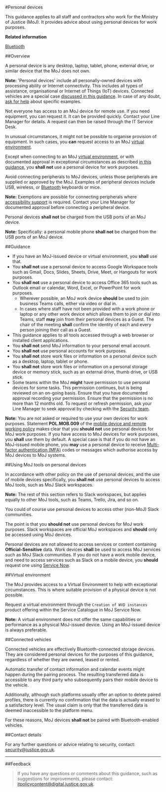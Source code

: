 #Personal devices

This guidance applies to all staff and contractors who work for the Ministry of Justice (MoJ). It provides advice about using personal devices for work purposes.

**Related information**  


[Bluetooth](https://security-guidance.service.justice.gov.uk/bluetooth/)

##Overview

A personal device is any desktop, laptop, tablet, phone, external drive, or similar device that the MoJ does not own.

**Note:** 'Personal devices' include all personally-owned devices with processing ability or Internet connectivity. This includes all types of assistance, organisational or Internet of Things (IoT) devices. Connected vehicles are a special case [discussed in this guidance](#connected-vehicles). In case of any doubt, [ask for help](#contact-details) about specific examples.

Not everyone has access to an MoJ device for remote use. If you need equipment, you can request it. It can be provided quickly. Contact your Line Manager for details. A request can then be raised through the IT Service Desk.

In unusual circumstances, it might not be possible to organise provision of equipment. In such cases, you **can** request access to an MoJ [virtual environment](#virtual-environment).

Except when connecting to an MoJ [virtual environment](#virtual-environment), or with documented approval in exceptional circumstances as described [in this guidance](#guidance), you **shall not** use a personal device for work purposes.

Avoid connecting peripherals to MoJ devices, unless those peripherals are supplied or approved by the MoJ. Examples of peripheral devices include USB, wireless, or [Bluetooth](https://security-guidance.service.justice.gov.uk/bluetooth/) keyboards or mice.

**Note:** Exemptions are possible for connecting peripherals where [accessibility support](https://security-guidance.service.justice.gov.uk/bluetooth/#accessibility) is required. Contact your Line Manager for documented approval before connecting a peripheral device.

Personal devices **shall not** be charged from the USB ports of an MoJ device.

**Note:** Specifically: a personal mobile phone **shall not** be charged from the USB ports of an MoJ device.

##Guidance

* If you have an MoJ-issued device or virtual environment, you **shall** use that.
* You **shall not** use a personal device to access Google Workspace tools such as Gmail, Docs, Slides, Sheets, Drive, Meet, or Hangouts for work purposes.
* You **shall not** use a personal device to access Office 365 tools such as Outlook email or calendar, Word, Excel, or PowerPoint for work purposes.
    * Wherever possible, an MoJ work device **should** be used to join business Teams calls, either via video or dial in.
    * In cases where staff have not been provided with a work phone or laptop or any other work device which allows them to join or dial into Teams, staff **may** join from their personal devices as a Guest. The chair of the meeting **shall** confirm the identity of each and every person joining their call as a Guest.
* This guidance applies to all tools accessed through a web browser or installed client applications.
* You **shall not** send MoJ information to your personal email account.
* You **shall not** use personal accounts for work purposes.
* You **shall not** store work files or information on a personal device such as a desktop, laptop, tablet or phone.
* You **shall not** store work files or information on a personal storage device or memory stick, such as an external drive, thumb drive, or USB stick.
* Some teams within the MoJ **might** have permission to use personal devices for some tasks. This permission continues, but is being reviewed on an on-going basis. Ensure that you have documented approval recording your permission. Ensure that the permission is no more than 12 months old. To request or refresh permission, ask your Line Manager to seek approval by checking with the [Security team](mailto:security@justice.gov.uk).

**Note:** You are not asked or required to use your own devices for work purposes. Statement **POL.MOB.009** of the [mobile device and remote working policy](https://security-guidance.service.justice.gov.uk/mobile-device-and-remote-working-policy/#use-of-private-equipment) makes clear that you **should not** use personal devices for MoJ work purposes. If you have access to MoJ devices for work purposes, you **shall** use them by default. A special case is that if you do not have an MoJ-issued mobile phone, you **may** use a personal device to receive [Multi-factor authentication (MFA)](https://security-guidance.service.justice.gov.uk/glossary/#multi-factor-authentication-mfa) codes or messages which authorise access by MoJ devices to MoJ systems.

##Using MoJ tools on personal devices

In accordance with other policy on the use of personal devices, and the use of mobile devices specifically, you **shall not** use personal devices to access MoJ tools, such as MoJ Slack workspaces.

**Note:** The rest of this section refers to Slack workspaces, but applies equally to other MoJ tools, such as Teams, Trello, Jira, and so on.

You could of course use personal devices to access other (non-MoJ) Slack communities.

The point is that you **should not** use personal devices for MoJ work purposes. Slack workspaces are official MoJ workspaces and **should** only be accessed using MoJ devices.

Personal devices are not allowed to access services or content containing **Official-Sensitive** data. Work devices **shall** be used to access MoJ services such as MoJ Slack communities. If you do not have a work mobile device, and need to access services such as Slack on a mobile device, you **should** request one using [Service Now](https://mojprod.service-now.com/moj_sp/?id=home).

##Virtual environment

The MoJ provides access to a Virtual Environment to help with exceptional circumstances. This is where suitable provision of a physical device is not possible.

Request a virtual environment through the `Creation of WVD instances` product offering within the Service Catalogue in MoJ Service Now.

**Note:** A virtual environment does not offer the same capabilities or performance as a physical MoJ-issued device. Using an MoJ-issued device is always preferable.

##Connected vehicles

Connected vehicles are effectively Bluetooth-connected storage devices. They are considered personal devices for the purposes of this guidance, regardless of whether they are owned, leased or rented.

Automatic transfer of contact information and calendar events might happen during the pairing process. The resulting transferred data is accessible to any third party who subsequently pairs their mobile device to the vehicle.

Additionally, although such platforms usually offer an option to delete paired profiles, there is currently no confirmation that the data is actually erased to a satisfactory level. The usual claim is only that the transferred data is deemed inaccessible to the platform menu.

For these reasons, MoJ devices **shall not** be paired with Bluetooth-enabled vehicles.

##Contact details

For any further questions or advice relating to security, contact: [security@justice.gov.uk](mailto:security@justice.gov.uk).

---

##Feedback

> If you have any questions or comments about this guidance, such as suggestions for improvements, please contact: [itpolicycontent@digital.justice.gov.uk](mailto:itpolicycontent@digital.justice.gov.uk).

